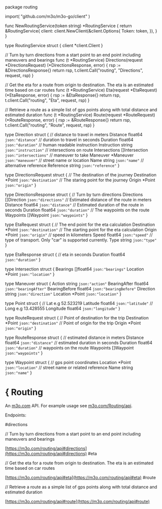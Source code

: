 package routing

import(
	"github.com/m3o/m3o-go/client"
)

func NewRoutingService(token string) *RoutingService {
	return &RoutingService{
		client: client.NewClient(&client.Options{
			Token: token,
		}),
	}
}

type RoutingService struct {
	client *client.Client
}


// Turn by turn directions from a start point to an end point including maneuvers and bearings
func (t *RoutingService) Directions(request *DirectionsRequest) (*DirectionsResponse, error) {
	rsp := &DirectionsResponse{}
	return rsp, t.client.Call("routing", "Directions", request, rsp)
}

// Get the eta for a route from origin to destination. The eta is an estimated time based on car routes
func (t *RoutingService) Eta(request *EtaRequest) (*EtaResponse, error) {
	rsp := &EtaResponse{}
	return rsp, t.client.Call("routing", "Eta", request, rsp)
}

// Retrieve a route as a simple list of gps points along with total distance and estimated duration
func (t *RoutingService) Route(request *RouteRequest) (*RouteResponse, error) {
	rsp := &RouteResponse{}
	return rsp, t.client.Call("routing", "Route", request, rsp)
}




type Direction struct {
  // distance to travel in meters
  Distance float64 `json:"distance"`
  // duration to travel in seconds
  Duration float64 `json:"duration"`
  // human readable instruction
  Instruction string `json:"instruction"`
  // intersections on route
  Intersections []Intersection `json:"intersections"`
  // maneuver to take
  Maneuver *Maneuver `json:"maneuver"`
  // street name or location
  Name string `json:"name"`
  // alternative reference
  Reference string `json:"reference"`
}

type DirectionsRequest struct {
  // The destination of the journey
  Destination *Point `json:"destination"`
  // The staring point for the journey
  Origin *Point `json:"origin"`
}

type DirectionsResponse struct {
  // Turn by turn directions
  Directions []Direction `json:"directions"`
  // Estimated distance of the route in meters
  Distance float64 `json:"distance"`
  // Estimated duration of the route in seconds
  Duration float64 `json:"duration"`
  // The waypoints on the route
  Waypoints []Waypoint `json:"waypoints"`
}

type EtaRequest struct {
  // The end point for the eta calculation
  Destination *Point `json:"destination"`
  // The starting point for the eta calculation
  Origin *Point `json:"origin"`
  // speed in kilometers
  Speed float64 `json:"speed"`
  // type of transport. Only "car" is supported currently.
  Type string `json:"type"`
}

type EtaResponse struct {
  // eta in seconds
  Duration float64 `json:"duration"`
}

type Intersection struct {
  Bearings []float64 `json:"bearings"`
  Location *Point `json:"location"`
}

type Maneuver struct {
  Action string `json:"action"`
  BearingAfter float64 `json:"bearingAfter"`
  BearingBefore float64 `json:"bearingBefore"`
  Direction string `json:"direction"`
  Location *Point `json:"location"`
}

type Point struct {
  // Lat e.g 52.523219
  Latitude float64 `json:"latitude"`
  // Long e.g 13.428555
  Longitude float64 `json:"longitude"`
}

type RouteRequest struct {
  // Point of destination for the trip
  Destination *Point `json:"destination"`
  // Point of origin for the trip
  Origin *Point `json:"origin"`
}

type RouteResponse struct {
  // estimated distance in meters
  Distance float64 `json:"distance"`
  // estimated duration in seconds
  Duration float64 `json:"duration"`
  // waypoints on the route
  Waypoints []Waypoint `json:"waypoints"`
}

type Waypoint struct {
  // gps point coordinates
  Location *Point `json:"location"`
  // street name or related reference
  Name string `json:"name"`
}

# { Routing

An [m3o.com](https://m3o.com) API. For example usage see [m3o.com/Routing/api](https://m3o.com/Routing/api).

Endpoints:

#directions

// Turn by turn directions from a start point to an end point including maneuvers and bearings


[https://m3o.com/routing/api#directions](https://m3o.com/routing/api#directions)
#eta

// Get the eta for a route from origin to destination. The eta is an estimated time based on car routes


[https://m3o.com/routing/api#eta](https://m3o.com/routing/api#eta)
#route

// Retrieve a route as a simple list of gps points along with total distance and estimated duration


[https://m3o.com/routing/api#route](https://m3o.com/routing/api#route)
